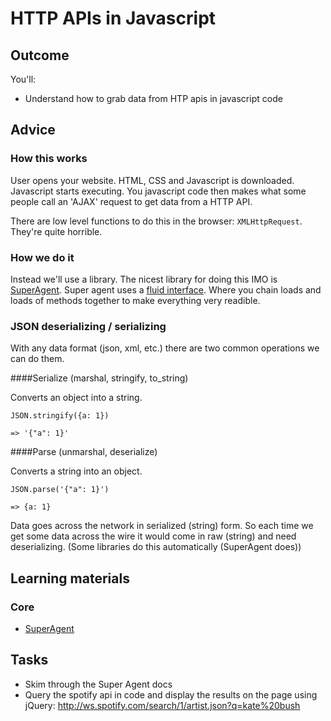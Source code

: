 # HTTP APIs in Javascript
## Outcome

You'll:

* Understand how to grab data from HTP apis in javascript code

## Advice

### How this works

User opens your website. HTML, CSS and Javascript is downloaded. Javascript starts executing. You javascript code then makes what some people call an 'AJAX' request to get data from a HTTP API.

There are low level functions to do this in the browser: `XMLHttpRequest`. They're quite horrible.

### How we do it
Instead we'll use a library. The nicest library for doing this IMO is [SuperAgent](http://visionmedia.github.io/superagent/). Super agent uses a [fluid interface](https://en.wikipedia.org/wiki/Fluent_interface). Where you chain loads and loads of methods together to make everything very readible.

### JSON deserializing / serializing

With any data format (json, xml, etc.) there are two common operations we can do them.

####Serialize (marshal, stringify, to_string)

Converts an object into a string.

```
JSON.stringify({a: 1})

=> '{"a": 1}'
```

####Parse (unmarshal, deserialize)

Converts a string into an object.

```
JSON.parse('{"a": 1}')

=> {a: 1}
```

Data goes across the network in serialized (string) form. So each time we get some data across the wire it would come in raw (string) and need deserializing. (Some libraries do this automatically (SuperAgent does))

## Learning materials

### Core

* [SuperAgent](http://visionmedia.github.io/superagent/)

## Tasks

* Skim through the Super Agent docs
* Query the spotify api in code and display the results on the page using jQuery: http://ws.spotify.com/search/1/artist.json?q=kate%20bush
